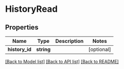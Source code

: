 # HistoryRead

## Properties
Name | Type | Description | Notes
------------ | ------------- | ------------- | -------------
**history_id** | **string** |  | [optional] 

[[Back to Model list]](../README.md#documentation-for-models) [[Back to API list]](../README.md#documentation-for-api-endpoints) [[Back to README]](../README.md)


